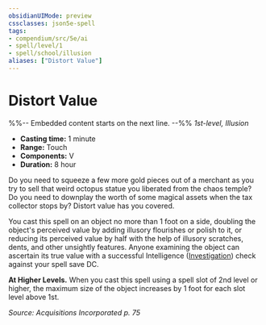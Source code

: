```yaml
---
obsidianUIMode: preview
cssclasses: json5e-spell
tags:
- compendium/src/5e/ai
- spell/level/1
- spell/school/illusion
aliases: ["Distort Value"]
---
```

# Distort Value
%%-- Embedded content starts on the next line. --%%
*1st-level, Illusion*  

- **Casting time:** 1 minute
- **Range:** Touch
- **Components:** V
- **Duration:** 8 hour

Do you need to squeeze a few more gold pieces out of a merchant as you try to sell that weird octopus statue you liberated from the chaos temple? Do you need to downplay the worth of some magical assets when the tax collector stops by? Distort value has you covered.

You cast this spell on an object no more than 1 foot on a side, doubling the object's perceived value by adding illusory flourishes or polish to it, or reducing its perceived value by half with the help of illusory scratches, dents, and other unsightly features. Anyone examining the object can ascertain its true value with a successful Intelligence ([Investigation](2-Mechanics/CLI/rules/skills.md#Investigation)) check against your spell save DC.

**At Higher Levels.** When you cast this spell using a spell slot of 2nd level or higher, the maximum size of the object increases by 1 foot for each slot level above 1st.

*Source: Acquisitions Incorporated p. 75*